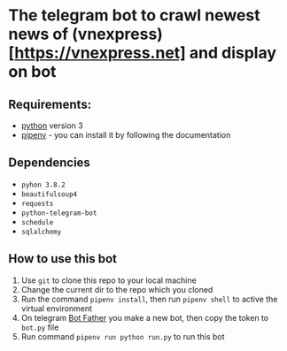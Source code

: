 # The telegram bot to crawl newest news of (vnexpress)[https://vnexpress.net] and display on bot
## Requirements:
* [python](https://www.python.org "python") version 3
* [pipenv](https://pipenv.pypa.io/en/latest/ "pipenv") - you can install it by following the documentation
## Dependencies
* `pyhon 3.8.2`
* `beautifulsoup4`
* `requests`
* `python-telegram-bot`
* `schedule`
* `sqlalchemy`
## How to use this bot
1. Use `git` to clone this repo to your local machine
2. Change the current dir to the repo which you cloned
3. Run the command `pipenv install`, then run `pipenv shell` to active the virtual environment
4. On telegram [Bot Father](https://telegram.me/BotFather "Bot Father") you make a new bot, then copy the token to `bot.py` file
5. Run command `pipenv run python run.py` to run this bot
